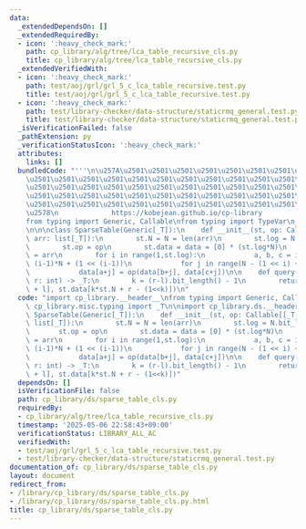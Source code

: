 ```yaml
---
data:
  _extendedDependsOn: []
  _extendedRequiredBy:
  - icon: ':heavy_check_mark:'
    path: cp_library/alg/tree/lca_table_recursive_cls.py
    title: cp_library/alg/tree/lca_table_recursive_cls.py
  _extendedVerifiedWith:
  - icon: ':heavy_check_mark:'
    path: test/aoj/grl/grl_5_c_lca_table_recursive.test.py
    title: test/aoj/grl/grl_5_c_lca_table_recursive.test.py
  - icon: ':heavy_check_mark:'
    path: test/library-checker/data-structure/staticrmq_general.test.py
    title: test/library-checker/data-structure/staticrmq_general.test.py
  _isVerificationFailed: false
  _pathExtension: py
  _verificationStatusIcon: ':heavy_check_mark:'
  attributes:
    links: []
  bundledCode: "'''\n\u257A\u2501\u2501\u2501\u2501\u2501\u2501\u2501\u2501\u2501\u2501\
    \u2501\u2501\u2501\u2501\u2501\u2501\u2501\u2501\u2501\u2501\u2501\u2501\u2501\
    \u2501\u2501\u2501\u2501\u2501\u2501\u2501\u2501\u2501\u2501\u2501\u2501\u2501\
    \u2501\u2501\u2501\u2501\u2501\u2501\u2501\u2501\u2501\u2501\u2501\u2501\u2501\
    \u2501\u2501\u2501\u2501\u2501\u2501\u2501\u2501\u2501\u2501\u2501\u2501\u2501\
    \u2578\n             https://kobejean.github.io/cp-library               \n'''\n\
    from typing import Generic, Callable\nfrom typing import TypeVar\n_T = TypeVar('T')\n\
    \n\n\nclass SparseTable(Generic[_T]):\n    def __init__(st, op: Callable[[_T,_T],_T],\
    \ arr: list[_T]):\n        st.N = N = len(arr)\n        st.log = N.bit_length()\n\
    \        st.op = op\n        st.data = data = [0] * (st.log*N)\n        data[:N]\
    \ = arr\n        for i in range(1,st.log):\n            a, b, c = i*N, (i-1)*N,\
    \ (i-1)*N + (1 << (i-1))\n            for j in range(N - (1 << i) + 1):\n    \
    \            data[a+j] = op(data[b+j], data[c+j])\n\n    def query(st, l: int,\
    \ r: int) -> _T:\n        k = (r-l).bit_length() - 1\n        return st.op(st.data[k*st.N\
    \ + l], st.data[k*st.N + r - (1<<k)])\n"
  code: "import cp_library.__header__\nfrom typing import Generic, Callable\nfrom\
    \ cp_library.misc.typing import _T\n\nimport cp_library.ds.__header__\n\nclass\
    \ SparseTable(Generic[_T]):\n    def __init__(st, op: Callable[[_T,_T],_T], arr:\
    \ list[_T]):\n        st.N = N = len(arr)\n        st.log = N.bit_length()\n \
    \       st.op = op\n        st.data = data = [0] * (st.log*N)\n        data[:N]\
    \ = arr\n        for i in range(1,st.log):\n            a, b, c = i*N, (i-1)*N,\
    \ (i-1)*N + (1 << (i-1))\n            for j in range(N - (1 << i) + 1):\n    \
    \            data[a+j] = op(data[b+j], data[c+j])\n\n    def query(st, l: int,\
    \ r: int) -> _T:\n        k = (r-l).bit_length() - 1\n        return st.op(st.data[k*st.N\
    \ + l], st.data[k*st.N + r - (1<<k)])"
  dependsOn: []
  isVerificationFile: false
  path: cp_library/ds/sparse_table_cls.py
  requiredBy:
  - cp_library/alg/tree/lca_table_recursive_cls.py
  timestamp: '2025-05-06 22:58:43+09:00'
  verificationStatus: LIBRARY_ALL_AC
  verifiedWith:
  - test/aoj/grl/grl_5_c_lca_table_recursive.test.py
  - test/library-checker/data-structure/staticrmq_general.test.py
documentation_of: cp_library/ds/sparse_table_cls.py
layout: document
redirect_from:
- /library/cp_library/ds/sparse_table_cls.py
- /library/cp_library/ds/sparse_table_cls.py.html
title: cp_library/ds/sparse_table_cls.py
---
```

